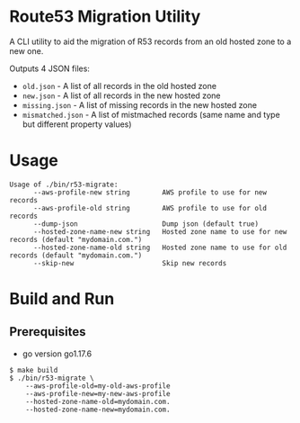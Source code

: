 # Route53 Migration Utility

A CLI utility to aid the migration of R53 records from an old hosted zone to a new one.

Outputs 4 JSON files:
* `old.json` - A list of all records in the old hosted zone
* `new.json` - A list of all records in the new hosted zone
* `missing.json` - A list of missing records in the new hosted zone
* `mismatched.json` - A list of mistmached records (same name and type but different property values)

# Usage
```
Usage of ./bin/r53-migrate:
      --aws-profile-new string        AWS profile to use for new records
      --aws-profile-old string        AWS profile to use for old records
      --dump-json                     Dump json (default true)
      --hosted-zone-name-new string   Hosted zone name to use for new records (default "mydomain.com.")
      --hosted-zone-name-old string   Hosted zone name to use for old records (default "mydomain.com.")
      --skip-new                      Skip new records
```

# Build and Run
## Prerequisites
- go version go1.17.6

```shell
$ make build
$ ./bin/r53-migrate \
    --aws-profile-old=my-old-aws-profile
    --aws-profile-new=my-new-aws-profile
    --hosted-zone-name-old=mydomain.com.
    --hosted-zone-name-new=mydomain.com.
```
